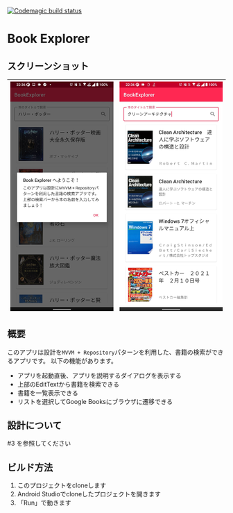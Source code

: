 [![Codemagic build status](https://api.codemagic.io/apps/60f1a46e0c509743130104b4/book-explorer/status_badge.svg)](https://codemagic.io/apps/60f1a46e0c509743130104b4/book-explorer/latest_build)

# Book Explorer

## スクリーンショット

| ![image](./document/1.jpg) | ![image](./document/2.jpg) |
| ------------------------------------------------------------ | -------------------------- |



## 概要

このアプリは設計を`MVVM + Repository`パターンを利用した、書籍の検索ができるアプリです。
以下の機能があります。

* アプリを起動直後、アプリを説明するダイアログを表示する
* 上部のEditTextから書籍を検索できる
* 書籍を一覧表示できる
* リストを選択してGoogle Booksにブラウザに遷移できる

## 設計について

#3 を参照してください

## ビルド方法

1. このプロジェクトをcloneします
2. Android Studioでcloneしたプロジェクトを開きます
3. 「Run」で動きます

